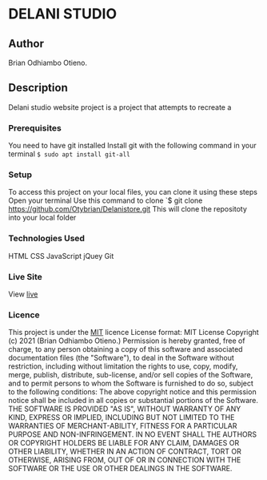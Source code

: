 # DELANI STUDIO
## Author
Brian Odhiambo Otieno.
## Description
Delani studio website project is a project that attempts to recreate a  
### Prerequisites
You need to have git installed
Install git with the following command in your terminal
`$ sudo apt install git-all`
### Setup
To access this project on your local files, you can clone it using these steps
Open your terminal
Use this command to clone `$ git clone https://github.com/Otybrian/Delanistore.git
 This will clone the repositoty into your local folder
### Technologies Used
 HTML
CSS
JavaScript
jQuey
Git
### Live Site
View [live]()
### Licence
This project is under the  [MIT](LICENSE) licence
License format:
MIT License
Copyright (c) 2021 (Brian Odhiambo Otieno.)
Permission is hereby granted, free of charge, to any person obtaining a copy
of this software and associated documentation files (the "Software"), to deal
in the Software without restriction, including without limitation the rights
to use, copy, modify, merge, publish, distribute, sub-license, and/or sell
copies of the Software, and to permit persons to whom the Software is
furnished to do so, subject to the following conditions:
The above copyright notice and this permission notice shall be included in all
copies or substantial portions of the Software.
THE SOFTWARE IS PROVIDED "AS IS", WITHOUT WARRANTY OF ANY KIND, EXPRESS OR
IMPLIED, INCLUDING BUT NOT LIMITED TO THE WARRANTIES OF MERCHANT-ABILITY,
FITNESS FOR A PARTICULAR PURPOSE AND NON-INFRINGEMENT. IN NO EVENT SHALL THE
AUTHORS OR COPYRIGHT HOLDERS BE LIABLE FOR ANY CLAIM, DAMAGES OR OTHER
LIABILITY, WHETHER IN AN ACTION OF CONTRACT, TORT OR OTHERWISE, ARISING FROM,
OUT OF OR IN CONNECTION WITH THE SOFTWARE OR THE USE OR OTHER DEALINGS IN THE
SOFTWARE. 